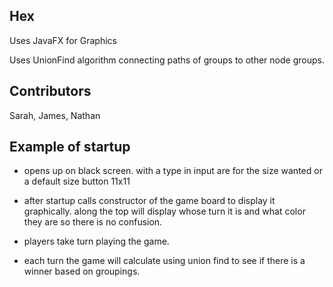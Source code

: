 Hex
-------------------
Uses JavaFX for Graphics

Uses UnionFind algorithm connecting paths of groups to other node groups.    

Contributors
---------------------

Sarah, James, Nathan


Example of startup
----------------------

* opens up on black screen. with a type in input are for the size wanted
or a default size button 11x11

* after startup calls constructor of the game board to display it graphically.
along the top will display whose turn it is and what color they are so there is no confusion.

* players take turn playing the game.

* each turn the game will calculate using union find to see if there is a winner based on groupings.
